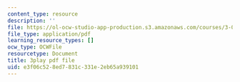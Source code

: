 ```yaml
---
content_type: resource
description: ''
file: https://ol-ocw-studio-app-production.s3.amazonaws.com/courses/3-091sc-introduction-to-solid-state-chemistry-fall-2010/e3f06c528ed7831c331e2eb65a939101_FRgckt9lDQ8.pdf
file_type: application/pdf
learning_resource_types: []
ocw_type: OCWFile
resourcetype: Document
title: 3play pdf file
uid: e3f06c52-8ed7-831c-331e-2eb65a939101
---
```

